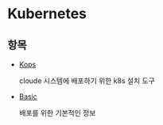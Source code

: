 # Kubernetes

## 항목
* [Kops](https://github.com/findcoo/ops/blob/master/k8s/KOPS.md)

  cloude 시스템에 배포하기 위한 k8s 설치 도구
* [Basic](https://github.com/findcoo/ops/blob/master/k8s/Basic.md)
  
  배포를 위한 기본적인 정보
